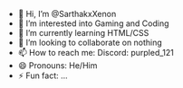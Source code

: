 - 👋 Hi, I’m @SarthakxXenon
- 👀 I’m interested into Gaming and Coding
- 🌱 I’m currently learning HTML/CSS
- 💞️ I’m looking to collaborate on nothing
- 📫 How to reach me: Discord: purpled_121 
- 😄 Pronouns: He/Him
- ⚡ Fun fact: ...

<!---
SarthakxXenon/SarthakxXenon is a ✨ special ✨ repository because its `README.md` (this file) appears on your GitHub profile.
You can click the Preview link to take a look at your changes.
--->
